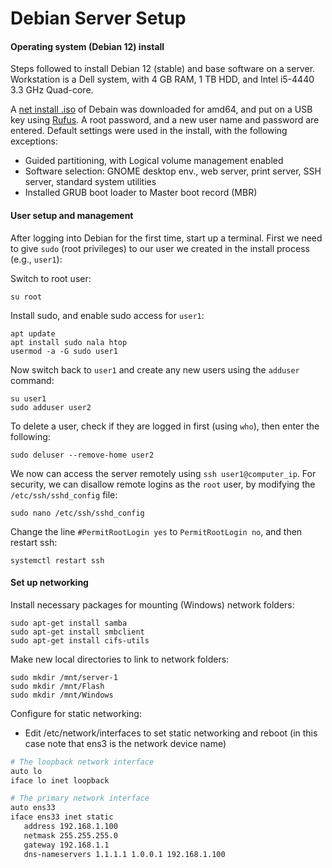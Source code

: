 # Debian Server Setup

#### Operating system (Debian 12) install

Steps followed to install Debian 12 (stable) and base software on a server. Workstation is a Dell system, with 4 GB RAM, 1 TB HDD, and Intel i5-4440 3.3 GHz Quad-core.

A [net install .iso](https://www.debian.org/CD/netinst/) of Debain was downloaded for amd64, and put on a USB key using [Rufus](https://rufus.ie/en/). A root password, and a new user name and password are entered. Default settings were used in the install, with the following exceptions:
* Guided partitioning, with Logical volume management enabled
* Software selection: GNOME desktop env., web server, print server, SSH server, standard system utilities
* Installed GRUB boot loader to Master boot record (MBR)

<a name="user"></a>
#### User setup and management

After logging into Debian for the first time, start up a terminal. First we need to give `sudo` (root privileges) to our user we created in the install process (e.g., `user1`):

Switch to root user:

    su root
Install sudo, and enable sudo access for `user1`:

    apt update
    apt install sudo nala htop
    usermod -a -G sudo user1

Now switch back to `user1` and create any new users using the `adduser` command:

    su user1
    sudo adduser user2

To delete a user, check if they are logged in first (using `who`), then enter the following:

    sudo deluser --remove-home user2

We now can access the server remotely using `ssh user1@computer_ip`. For security, we can disallow remote logins as the `root` user, by modifying the `/etc/ssh/sshd_config` file:

    sudo nano /etc/ssh/sshd_config
Change the line `#PermitRootLogin yes` to `PermitRootLogin no`, and then restart ssh:

    systemctl restart ssh

<a name="net"></a>
#### Set up networking

Install necessary packages for mounting (Windows) network folders:

    sudo apt-get install samba
    sudo apt-get install smbclient
    sudo apt-get install cifs-utils

Make new local directories to link to network folders:

    sudo mkdir /mnt/server-1
    sudo mkdir /mnt/Flash
    sudo mkdir /mnt/Windows

Configure for static networking:
- Edit /etc/network/interfaces to set static networking and reboot (in this case note that ens3 is the network device name)
   
 ```bash
# The loopback network interface
auto lo
iface lo inet loopback

# The primary network interface
auto ens33
iface ens33 inet static
    address 192.168.1.100
    netmask 255.255.255.0
    gateway 192.168.1.1
    dns-nameservers 1.1.1.1 1.0.0.1 192.168.1.100
```
